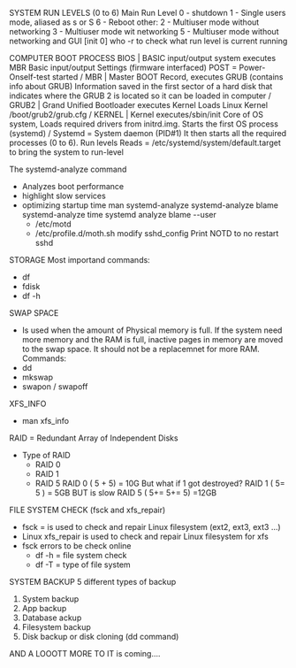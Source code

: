 SYSTEM RUN LEVELS (0 to 6)
Main Run Level
0 - shutdown
1 - Single users mode, aliased as s or S
6 - Reboot
other:
2 - Multiuser mode without networking
3 - Multiuser mode wit networking
5 - Multiuser mode without networking and GUI
[init 0]
who -r to check what run level is current running

COMPUTER BOOT PROCESS
BIOS | BASIC input/output system executes MBR
Basic input/output Settings (firmware interfaced) POST = Power-Onself-test started
\/
MBR | Master BOOT Record, executes GRUB (contains info about GRUB)
Information saved in the first sector of a hard disk that indicates where the GRUB 2 is located so it can be loaded in computer
\/
GRUB2 | Grand Unified Bootloader executes Kernel
Loads Linux Kernel /boot/grub2/grub.cfg
\/
KERNEL | Kernel executes/sbin/init
Core of OS system, Loads required drivers from initrd.img. Starts the first OS process (systemd)
\/
Systemd = System daemon (PID#1)
It then starts all the required processes (0 to 6). Run levels Reads = /etc/systemd/system/default.target to bring the system to run-level

The systemd-analyze command
- Analyzes boot performance 
- highlight slow services
- optimizing startup time
    man systemd-analyze
    systemd-analyze blame
    systemd-analyze time
    systemd analyze blame --user
  - /etc/motd
  - /etc/profile.d/moth.sh
      modify sshd_config Print NOTD to no
      restart sshd

STORAGE
Most importand commands:
- df
- fdisk
- df -h

SWAP SPACE
- Is used when the amount of Physical memory is full. If the system need more memory and the RAM is full, inactive pages in memory are moved to the swap space. It should not be a replacemnet for more RAM.
Commands:
- dd
- mkswap
- swapon / swapoff

XFS_INFO
- man xfs_info

RAID = Redundant Array of Independent Disks
- Type of RAID
  - RAID 0
  - RAID 1
  - RAID 5
    RAID 0 ( 5 + 5) = 10G  But what if 1 got destroyed?
    RAID 1 ( 5= 5 ) = 5GB  BUT is slow
    RAID 5 ( 5+= 5+= 5) =12GB

FILE SYSTEM CHECK (fsck and xfs_repair)
- fsck = is used to check and repair Linux filesystem (ext2, ext3, ext3 ...)
- Linux xfs_repair is used to check and repair Linux filesystem for xfs
- fsck errors to be check online
    - df -h = file system check
    - df -T = type of file system

SYSTEM BACKUP
    5 different types of backup
1. System backup
2. App backup
3. Database ackup
4. Filesystem backup
5. Disk backup or disk cloning (dd command)


AND A LOOOTT MORE TO IT is coming....
